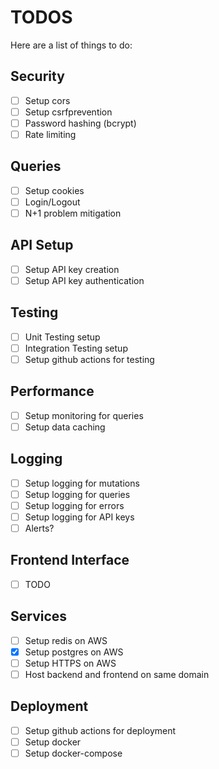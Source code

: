 # TODOS

Here are a list of things to do:

## Security

- [ ] Setup cors
- [ ] Setup csrfprevention
- [ ] Password hashing (bcrypt)
- [ ] Rate limiting

## Queries

- [ ] Setup cookies
- [ ] Login/Logout
- [ ] N+1 problem mitigation

## API Setup

- [ ] Setup API key creation
- [ ] Setup API key authentication

## Testing

- [ ] Unit Testing setup
- [ ] Integration Testing setup
- [ ] Setup github actions for testing

## Performance

- [ ] Setup monitoring for queries
- [ ] Setup data caching

## Logging

- [ ] Setup logging for mutations
- [ ] Setup logging for queries
- [ ] Setup logging for errors
- [ ] Setup logging for API keys
- [ ] Alerts?

## Frontend Interface

- [ ] TODO

## Services

- [ ] Setup redis on AWS
- [x] Setup postgres on AWS
- [ ] Setup HTTPS on AWS
- [ ] Host backend and frontend on same domain

## Deployment

- [ ] Setup github actions for deployment
- [ ] Setup docker
- [ ] Setup docker-compose
